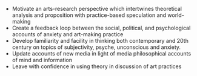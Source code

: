 - Motivate an arts-research perspective which intertwines theoretical analysis and proposition with practice-based speculation and world-making
- Create a feedback loop between the social, political, and psychological accounts of anxiety and art-making practice
- Develop familiarity and facility in thinking both contemporary and 20th century on topics of subjectivity, psyche, unconscious and anxiety.
- Update accounts of new media in light of media philosophical accounts of mind and information
- Leave with confidence in using theory in discussion of art practices
